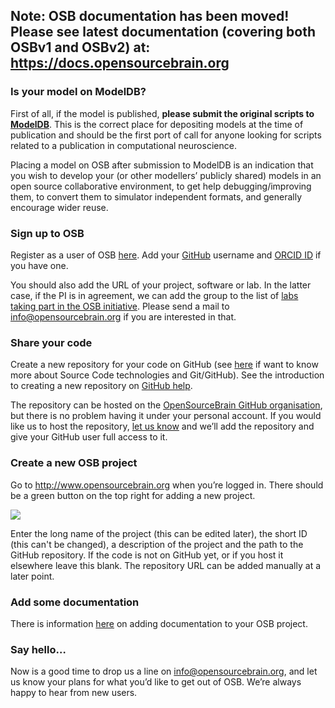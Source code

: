 ## Note: OSB documentation has been moved! Please see latest documentation (covering both OSBv1 and OSBv2) at: https://docs.opensourcebrain.org

### Is your model on ModelDB?

First of all, if the model is published, **please submit the original scripts to [ModelDB](http://senselab.med.yale.edu/ModelDB/default.asp)**. This is the correct place for depositing models at the time of publication and should be the first port of call for anyone looking for scripts related to a publication in computational neuroscience.

Placing a model on OSB after submission to ModelDB is an indication that you wish to develop your (or other modellers’ publicly shared) models in an open source collaborative environment, to get help debugging/improving them, to convert them to simulator independent formats, and generally encourage wider reuse.

### Sign up to OSB

Register as a user of OSB [here](/account/register). Add your [GitHub](https://github.com/) username and [ORCID ID](https://orcid.org/) if you have one.

You should also add the URL of your project, software or lab. In the latter case, if the PI is in agreement, we can add the group to the list of [labs taking part in the OSB initiative](/about#who_about). Please send a mail to info@opensourcebrain.org if you are interested in that.

### Share your code

Create a new repository for your code on GitHub (see [here](http://www.opensourcebrain.org/docs/Help/Background_Information#Introduction_to_Source_Control) if want to know more about Source Code technologies and Git/GitHub). See the introduction to creating a new repository on [GitHub help](https://help.github.com/articles/create-a-repo).

The repository can be hosted on the [OpenSourceBrain GitHub organisation](https://github.com/OpenSourceBrain), but there is no problem having it under your personal account. If you would like us to host the repository, <a href="mailto:info@opensourcebrain.org">let us know</a> and we’ll add the repository and give your GitHub user full access to it.

### Create a new OSB project

Go to http://www.opensourcebrain.org when you’re logged in. There should be a green button on the top right for adding a new project.

![](https://raw.githubusercontent.com/OpenSourceBrain/OSB_Documentation/master/resources/images/NewProject.png)

Enter the long name of the project (this can be edited later), the short ID (this can't be changed), a description of the project and the path to the GitHub repository. If the code is not on GitHub yet, or if you host it elsewhere leave this blank. The repository URL can be added manually at a later point.

### Add some documentation

There is information [here](http://www.opensourcebrain.org/docs#Write_Your_Project_Documentation) on adding documentation to your OSB project.

### Say hello…

Now is a good time to drop us a line on info@opensourcebrain.org, and let us know your plans for what you’d like to get out of OSB. We’re always happy to hear from new users.
